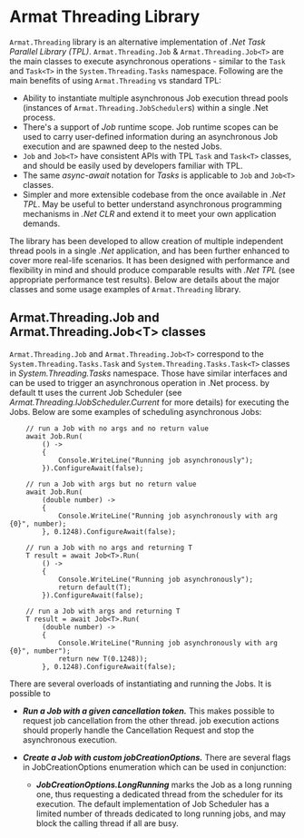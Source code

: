 # Armat Threading Library

`Armat.Threading` library is an alternative implementation of *.Net Task Parallel Library (TPL)*. `Armat.Threading.Job` & `Armat.Threading.Job<T>` are the main classes to execute asynchronous operations - similar to the `Task` and `Task<T>` in the `System.Threading.Tasks` namespace. Following are the main benefits of using `Armat.Threading` vs standard TPL:

- Ability to instantiate multiple asynchronous Job execution thread pools (instances of `Armat.Threading.JobScheduler`s) within a single .Net process.
- There's a support of *Job* runtime scope. Job runtime scopes can be used to carry user-defined information during an asynchronous Job execution and are spawned deep to the nested Jobs.
- `Job` and `Job<T>` have consistent APIs with TPL `Task` and `Task<T>` classes, and should be easily used by developers familiar with TPL.
- The same *async-await* notation for *Tasks* is applicable to `Job` and `Job<T>` classes.
- Simpler and more extensible codebase from the once available in *.Net TPL*. May be useful to better understand asynchronous programming mechanisms in *.Net CLR* and extend it to meet your own application demands.

The library has been developed to allow creation of multiple independent thread pools in a single *.Net* application, and has been further enhanced to cover more real-life scenarios. It has been designed with performance and flexibility in mind and should produce comparable results with *.Net TPL* (see appropriate performance test results). Below are details about the major classes and some usage examples of `Armat.Threading` library.

## Armat.Threading.Job and Armat.Threading.Job\<T\> classes

`Armat.Threading.Job` and `Armat.Threading.Job<T>` correspond to the `System.Threading.Tasks.Task` and `System.Threading.Tasks.Task<T>` classes in *System.Threading.Tasks* namespace. Those have similar interfaces and can be used to trigger an asynchronous operation in .Net process.
by default tt uses the current Job Scheduler (see *Armat.Threading.IJobScheduler.Current* for more details) for executing the Jobs. Below are some examples of scheduling asynchronous Jobs:

```
    // run a Job with no args and no return value
    await Job.Run(
        () ->
        {
            Console.WriteLine("Running job asynchronously");
        }).ConfigureAwait(false);

    // run a Job with args but no return value
    await Job.Run(
        (double number) ->
        {
            Console.WriteLine("Running job asynchronously with arg {0}", number);
        }, 0.1248).ConfigureAwait(false);

    // run a Job with no args and returning T
    T result = await Job<T>.Run(
        () ->
        {
            Console.WriteLine("Running job asynchronously");
            return default(T);
        }).ConfigureAwait(false);

    // run a Job with args and returning T
    T result = await Job<T>.Run(
        (double number) ->
        {
            Console.WriteLine("Running job asynchronously with arg {0}", number");
            return new T(0.1248));
        }, 0.1248).ConfigureAwait(false);
```

There are several overloads of instantiating and running the Jobs. It is possible to
- ***Run a Job with a given cancellation token.***
This makes possible to request job cancellation from the other thread. job execution actions should properly handle the Cancellation Request and stop the asynchronous execution.

- ***Create a Job with custom jobCreationOptions.***
There are several flags in JobCreationOptions enumeration which can be used in conjunction:

    - ***JobCreationOptions.LongRunning*** marks the Job as a long running one, thus requesting a dedicated thread from the scheduler for its execution. The default implementation of Job Scheduler has a limited number of threads dedicated to long running jobs, and may block the calling thread if all are busy.